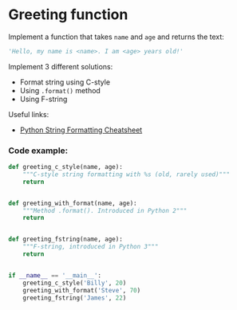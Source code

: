 
# Greeting function

Implement a function that takes `name` and `age` and returns the text:
```python
'Hello, my name is <name>. I am <age> years old!'
```

Implement 3 different solutions:
- Format string using C-style
- Using `.format()` method
- Using F-string

Useful links:
- [Python String Formatting Cheatsheet](https://www.pythoncheatsheet.org/cheatsheet/string-formatting)


### Code example:
``` python
def greeting_c_style(name, age):
    """C-style string formatting with %s (old, rarely used)"""
    return


def greeting_with_format(name, age):
    """Method .format(). Introduced in Python 2"""
    return


def greeting_fstring(name, age):
    """F-string, introduced in Python 3"""
    return


if __name__ == '__main__':
    greeting_c_style('Billy', 20)
    greeting_with_format('Steve', 70)
    greeting_fstring('James', 22)
```